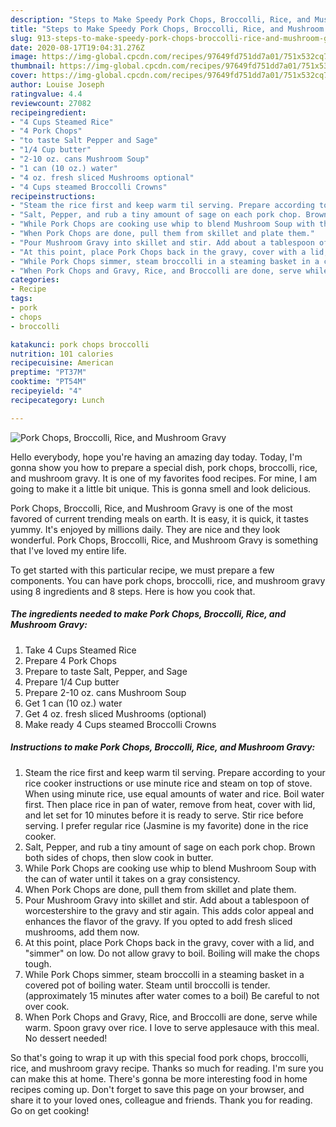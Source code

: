 ```yaml
---
description: "Steps to Make Speedy Pork Chops, Broccolli, Rice, and Mushroom Gravy"
title: "Steps to Make Speedy Pork Chops, Broccolli, Rice, and Mushroom Gravy"
slug: 913-steps-to-make-speedy-pork-chops-broccolli-rice-and-mushroom-gravy
date: 2020-08-17T19:04:31.276Z
image: https://img-global.cpcdn.com/recipes/97649fd751dd7a01/751x532cq70/pork-chops-broccolli-rice-and-mushroom-gravy-recipe-main-photo.jpg
thumbnail: https://img-global.cpcdn.com/recipes/97649fd751dd7a01/751x532cq70/pork-chops-broccolli-rice-and-mushroom-gravy-recipe-main-photo.jpg
cover: https://img-global.cpcdn.com/recipes/97649fd751dd7a01/751x532cq70/pork-chops-broccolli-rice-and-mushroom-gravy-recipe-main-photo.jpg
author: Louise Joseph
ratingvalue: 4.4
reviewcount: 27082
recipeingredient:
- "4 Cups Steamed Rice"
- "4 Pork Chops"
- "to taste Salt Pepper and Sage"
- "1/4 Cup butter"
- "2-10 oz. cans Mushroom Soup"
- "1 can (10 oz.) water"
- "4 oz. fresh sliced Mushrooms optional"
- "4 Cups steamed Broccolli Crowns"
recipeinstructions:
- "Steam the rice first and keep warm til serving. Prepare according to your rice cooker instructions or use minute rice and steam on top of stove. When using minute rice, use equal amounts of water and rice. Boil water first. Then place rice in pan of water, remove from heat, cover with lid, and let set for 10 minutes before it is ready to serve. Stir rice before serving. I prefer regular rice (Jasmine is my favorite) done in the rice cooker."
- "Salt, Pepper, and rub a tiny amount of sage on each pork chop. Brown both sides of chops, then slow cook in butter."
- "While Pork Chops are cooking use whip to blend Mushroom Soup with the can of water until it takes on a gray consistency."
- "When Pork Chops are done, pull them from skillet and plate them."
- "Pour Mushroom Gravy into skillet and stir. Add about a tablespoon of worcestershire to the gravy and stir again. This adds color appeal and enhances the flavor of the gravy. If you opted to add fresh sliced mushrooms, add them now."
- "At this point, place Pork Chops back in the gravy, cover with a lid, and &#34;simmer&#34; on low. Do not allow gravy to boil. Boiling will make the chops tough."
- "While Pork Chops simmer, steam broccolli in a steaming basket in a covered pot of boiling water. Steam until broccolli is tender. (approximately 15 minutes after water comes to a boil) Be careful to not over cook."
- "When Pork Chops and Gravy, Rice, and Broccolli are done, serve while warm. Spoon gravy over rice. I love to serve applesauce with this meal. No dessert needed!"
categories:
- Recipe
tags:
- pork
- chops
- broccolli

katakunci: pork chops broccolli 
nutrition: 101 calories
recipecuisine: American
preptime: "PT37M"
cooktime: "PT54M"
recipeyield: "4"
recipecategory: Lunch

---
```



![Pork Chops, Broccolli, Rice, and Mushroom Gravy](https://img-global.cpcdn.com/recipes/97649fd751dd7a01/751x532cq70/pork-chops-broccolli-rice-and-mushroom-gravy-recipe-main-photo.jpg)

Hello everybody, hope you're having an amazing day today. Today, I'm gonna show you how to prepare a special dish, pork chops, broccolli, rice, and mushroom gravy. It is one of my favorites food recipes. For mine, I am going to make it a little bit unique. This is gonna smell and look delicious.



Pork Chops, Broccolli, Rice, and Mushroom Gravy is one of the most favored of current trending meals on earth. It is easy, it is quick, it tastes yummy. It's enjoyed by millions daily. They are nice and they look wonderful. Pork Chops, Broccolli, Rice, and Mushroom Gravy is something that I've loved my entire life.


To get started with this particular recipe, we must prepare a few components. You can have pork chops, broccolli, rice, and mushroom gravy using 8 ingredients and 8 steps. Here is how you cook that.

<!--inarticleads1-->

##### The ingredients needed to make Pork Chops, Broccolli, Rice, and Mushroom Gravy:

1. Take 4 Cups Steamed Rice
1. Prepare 4 Pork Chops
1. Prepare to taste Salt, Pepper, and Sage
1. Prepare 1/4 Cup butter
1. Prepare 2-10 oz. cans Mushroom Soup
1. Get 1 can (10 oz.) water
1. Get 4 oz. fresh sliced Mushrooms (optional)
1. Make ready 4 Cups steamed Broccolli Crowns




<!--inarticleads2-->

##### Instructions to make Pork Chops, Broccolli, Rice, and Mushroom Gravy:

1. Steam the rice first and keep warm til serving. Prepare according to your rice cooker instructions or use minute rice and steam on top of stove. When using minute rice, use equal amounts of water and rice. Boil water first. Then place rice in pan of water, remove from heat, cover with lid, and let set for 10 minutes before it is ready to serve. Stir rice before serving. I prefer regular rice (Jasmine is my favorite) done in the rice cooker.
1. Salt, Pepper, and rub a tiny amount of sage on each pork chop. Brown both sides of chops, then slow cook in butter.
1. While Pork Chops are cooking use whip to blend Mushroom Soup with the can of water until it takes on a gray consistency.
1. When Pork Chops are done, pull them from skillet and plate them.
1. Pour Mushroom Gravy into skillet and stir. Add about a tablespoon of worcestershire to the gravy and stir again. This adds color appeal and enhances the flavor of the gravy. If you opted to add fresh sliced mushrooms, add them now.
1. At this point, place Pork Chops back in the gravy, cover with a lid, and &#34;simmer&#34; on low. Do not allow gravy to boil. Boiling will make the chops tough.
1. While Pork Chops simmer, steam broccolli in a steaming basket in a covered pot of boiling water. Steam until broccolli is tender. (approximately 15 minutes after water comes to a boil) Be careful to not over cook.
1. When Pork Chops and Gravy, Rice, and Broccolli are done, serve while warm. Spoon gravy over rice. I love to serve applesauce with this meal. No dessert needed!




So that's going to wrap it up with this special food pork chops, broccolli, rice, and mushroom gravy recipe. Thanks so much for reading. I'm sure you can make this at home. There's gonna be more interesting food in home recipes coming up. Don't forget to save this page on your browser, and share it to your loved ones, colleague and friends. Thank you for reading. Go on get cooking!
